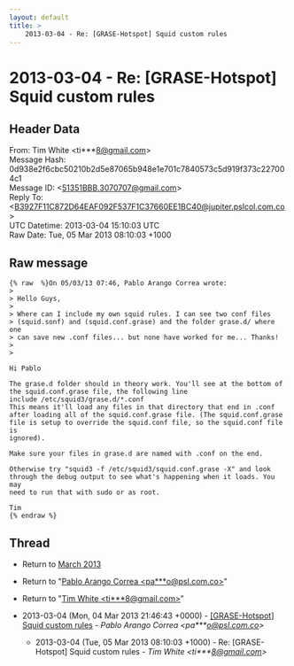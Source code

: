 ```yaml
---
layout: default
title: >
    2013-03-04 - Re: [GRASE-Hotspot] Squid custom rules
---
```


# 2013-03-04 - Re: [GRASE-Hotspot] Squid custom rules

## Header Data

From: Tim White \<ti***8@gmail.com\><br>
Message Hash: 0d938e2f6cbc50210b2d5e87065b948e1e701c7840573c5d919f373c227004c1<br>
Message ID: \<51351BBB.3070707@gmail.com\><br>
Reply To: \<B3927F11C872D64EAF092F537F1C37660EE1BC40@jupiter.pslcol.com.co\><br>
UTC Datetime: 2013-03-04 15:10:03 UTC<br>
Raw Date: Tue, 05 Mar 2013 08:10:03 +1000<br>

## Raw message

```
{% raw  %}On 05/03/13 07:46, Pablo Arango Correa wrote:
>
> Hello Guys,
>
> Where can I include my own squid rules. I can see two conf files 
> (squid.sonf) and (squid.conf.grase) and the folder grase.d/ where one 
> can save new .conf files... but none have worked for me... Thanks!
>
>

Hi Pablo

The grase.d folder should in theory work. You'll see at the bottom of 
the squid.conf.grase file, the following line
include /etc/squid3/grase.d/*.conf
This means it'll load any files in that directory that end in .conf 
after loading all of the squid.conf.grase file. (The squid.conf.grase 
file is setup to override the squid.conf file, so the squid.conf file is 
ignored).

Make sure your files in grase.d are named with .conf on the end.

Otherwise try "squid3 -f /etc/squid3/squid.conf.grase -X" and look 
through the debug output to see what's happening when it loads. You may 
need to run that with sudo or as root.

Tim
{% endraw %}
```

## Thread

+ Return to [March 2013](/archive/2013/03)

+ Return to "[Pablo Arango Correa <pa***o<span>@</span>psl.com.co>](/authors/pa___o_at_psl_com_co)"
+ Return to "[Tim White <ti***8<span>@</span>gmail.com>](/authors/ti___8_at_gmail_com)"

+ 2013-03-04 (Mon, 04 Mar 2013 21:46:43 +0000) - [[GRASE-Hotspot] Squid custom rules](/archive/2013/03/e682310136b391cf076adb3ee6accb1787dfdd5681cfbb4a352390a9057b0a4c) - _Pablo Arango Correa \<pa***o@psl.com.co\>_
  + 2013-03-04 (Tue, 05 Mar 2013 08:10:03 +1000) - Re: [GRASE-Hotspot] Squid custom rules - _Tim White \<ti***8@gmail.com\>_

